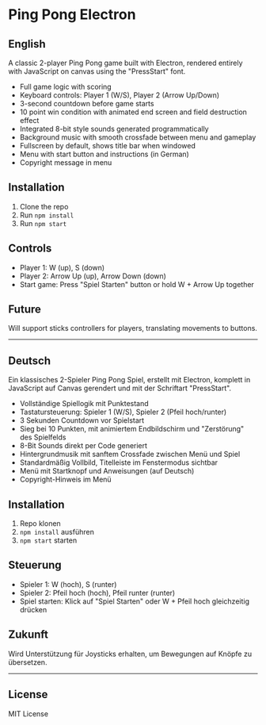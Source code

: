 # Ping Pong Electron

## English

A classic 2-player Ping Pong game built with Electron, rendered entirely with JavaScript on canvas using the "PressStart" font.  
- Full game logic with scoring  
- Keyboard controls: Player 1 (W/S), Player 2 (Arrow Up/Down)  
- 3-second countdown before game starts  
- 10 point win condition with animated end screen and field destruction effect  
- Integrated 8-bit style sounds generated programmatically  
- Background music with smooth crossfade between menu and gameplay  
- Fullscreen by default, shows title bar when windowed  
- Menu with start button and instructions (in German)  
- Copyright message in menu  

## Installation

1. Clone the repo  
2. Run `npm install`  
3. Run `npm start`  

## Controls

- Player 1: W (up), S (down)  
- Player 2: Arrow Up (up), Arrow Down (down)  
- Start game: Press "Spiel Starten" button or hold W + Arrow Up together  

## Future

Will support sticks controllers for players, translating movements to buttons.

---

## Deutsch

Ein klassisches 2-Spieler Ping Pong Spiel, erstellt mit Electron, komplett in JavaScript auf Canvas gerendert und mit der Schriftart "PressStart".  
- Vollständige Spiellogik mit Punktestand  
- Tastatursteuerung: Spieler 1 (W/S), Spieler 2 (Pfeil hoch/runter)  
- 3 Sekunden Countdown vor Spielstart  
- Sieg bei 10 Punkten, mit animiertem Endbildschirm und "Zerstörung" des Spielfelds  
- 8-Bit Sounds direkt per Code generiert  
- Hintergrundmusik mit sanftem Crossfade zwischen Menü und Spiel  
- Standardmäßig Vollbild, Titelleiste im Fenstermodus sichtbar  
- Menü mit Startknopf und Anweisungen (auf Deutsch)  
- Copyright-Hinweis im Menü  

## Installation

1. Repo klonen  
2. `npm install` ausführen  
3. `npm start` starten  

## Steuerung

- Spieler 1: W (hoch), S (runter)  
- Spieler 2: Pfeil hoch (hoch), Pfeil runter (runter)  
- Spiel starten: Klick auf "Spiel Starten" oder W + Pfeil hoch gleichzeitig drücken  

## Zukunft

Wird Unterstützung für Joysticks erhalten, um Bewegungen auf Knöpfe zu übersetzen.

---

## License

MIT License  
